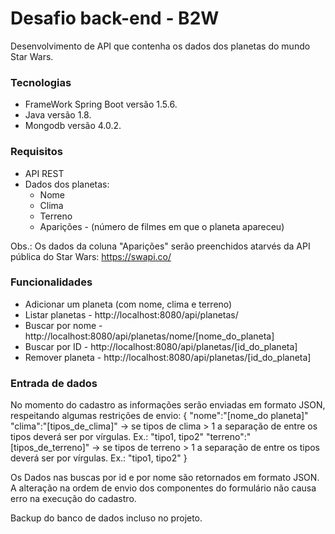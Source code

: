 # Desafio back-end - B2W

Desenvolvimento de API que contenha os dados dos planetas do mundo Star Wars.
### Tecnologias
- FrameWork Spring Boot versão 1.5.6.
- Java versão 1.8.
- Mongodb versão 4.0.2.

### Requisitos
- API REST
- Dados dos planetas:
  - Nome
  - Clima
  - Terreno
  - Aparições - (número de filmes em que o planeta apareceu)
  
Obs.: Os dados da coluna "Aparições" serão preenchidos atarvés da API pública do Star Wars: https://swapi.co/

### Funcionalidades
- Adicionar um planeta (com nome, clima e terreno)
- Listar planetas - http://localhost:8080/api/planetas/
- Buscar por nome - http://localhost:8080/api/planetas/nome/[nome_do_planeta]
- Buscar por ID - http://localhost:8080/api/planetas/[id_do_planeta]
- Remover planeta - http://localhost:8080/api/planetas/[id_do_planeta]

### Entrada de dados
No momento do cadastro as informações serão enviadas em formato JSON, respeitando algumas restrições de envio:
{
  "nome":"[nome_do planeta]"
  "clima":"[tipos_de_clima]" -> se tipos de clima > 1 a separação de entre os tipos deverá ser por vírgulas. Ex.: "tipo1, tipo2"
  "terreno":"[tipos_de_terreno]" -> se tipos de terreno > 1 a separação de entre os tipos deverá ser por vírgulas. Ex.: "tipo1, tipo2"
}

Os Dados nas buscas por id e por nome são retornados em formato JSON. A alteração na ordem de envio dos componentes do formulário não causa erro na execução do cadastro. 

Backup do banco de dados incluso no projeto.
